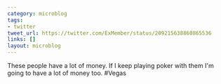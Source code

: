 ```yaml
---
category: microblog
tags:
- twitter
tweet_url: https://twitter.com/ExMember/status/209215638860865536
links: []
layout: microblog
---
```

These people have a lot of money. If I keep playing poker with them I'm going to have a lot of money too. #Vegas
